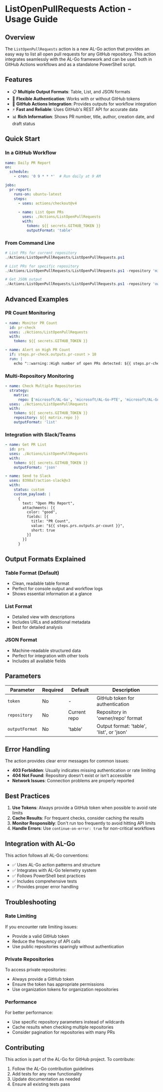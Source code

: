 # ListOpenPullRequests Action - Usage Guide

## Overview

The `ListOpenPullRequests` action is a new AL-Go action that provides an easy way to list all open pull requests for any GitHub repository. This action integrates seamlessly with the AL-Go framework and can be used both in GitHub Actions workflows and as a standalone PowerShell script.

## Features

- 📋 **Multiple Output Formats**: Table, List, and JSON formats
- 🔐 **Flexible Authentication**: Works with or without GitHub tokens
- 🔄 **GitHub Actions Integration**: Provides outputs for workflow integration
- ⚡ **Fast and Reliable**: Uses GitHub's REST API for accurate data
- 📊 **Rich Information**: Shows PR number, title, author, creation date, and draft status

## Quick Start

### In a GitHub Workflow

```yaml
name: Daily PR Report
on:
  schedule:
    - cron: '0 9 * * *'  # Run daily at 9 AM

jobs:
  pr-report:
    runs-on: ubuntu-latest
    steps:
      - uses: actions/checkout@v4
      
      - name: List Open PRs
        uses: ./Actions/ListOpenPullRequests
        with:
          token: ${{ secrets.GITHUB_TOKEN }}
          outputFormat: 'table'
```

### From Command Line

```powershell
# List PRs for current repository
./Actions/ListOpenPullRequests/ListOpenPullRequests.ps1

# List PRs for specific repository
./Actions/ListOpenPullRequests/ListOpenPullRequests.ps1 -repository 'microsoft/AL-Go'

# Get JSON output
./Actions/ListOpenPullRequests/ListOpenPullRequests.ps1 -repository 'owner/repo' -outputFormat 'json'
```

## Advanced Examples

### PR Count Monitoring

```yaml
- name: Monitor PR Count
  id: pr-check
  uses: ./Actions/ListOpenPullRequests
  with:
    token: ${{ secrets.GITHUB_TOKEN }}

- name: Alert on High PR Count
  if: steps.pr-check.outputs.pr-count > 10
  run: |
    echo "::warning::High number of open PRs detected: ${{ steps.pr-check.outputs.pr-count }}"
```

### Multi-Repository Monitoring

```yaml
- name: Check Multiple Repositories
  strategy:
    matrix:
      repo: ['microsoft/AL-Go', 'microsoft/AL-Go-PTE', 'microsoft/AL-Go-AppSource']
  uses: ./Actions/ListOpenPullRequests
  with:
    token: ${{ secrets.GITHUB_TOKEN }}
    repository: ${{ matrix.repo }}
    outputFormat: 'list'
```

### Integration with Slack/Teams

```yaml
- name: Get PR List
  id: prs
  uses: ./Actions/ListOpenPullRequests
  with:
    token: ${{ secrets.GITHUB_TOKEN }}
    outputFormat: 'json'

- name: Send to Slack
  uses: 8398a7/action-slack@v3
  with:
    status: custom
    custom_payload: |
      {
        text: "Open PRs Report",
        attachments: [{
          color: "good",
          fields: [{
            title: "PR Count",
            value: "${{ steps.prs.outputs.pr-count }}",
            short: true
          }]
        }]
      }
```

## Output Formats Explained

### Table Format (Default)
- Clean, readable table format
- Perfect for console output and workflow logs
- Shows essential information at a glance

### List Format
- Detailed view with descriptions
- Includes URLs and additional metadata
- Best for detailed analysis

### JSON Format
- Machine-readable structured data
- Perfect for integration with other tools
- Includes all available fields

## Parameters

| Parameter | Required | Default | Description |
|-----------|----------|---------|-------------|
| `token` | No | - | GitHub token for authentication |
| `repository` | No | Current repo | Repository in 'owner/repo' format |
| `outputFormat` | No | 'table' | Output format: 'table', 'list', or 'json' |

## Error Handling

The action provides clear error messages for common issues:

- **403 Forbidden**: Usually indicates missing authentication or rate limiting
- **404 Not Found**: Repository doesn't exist or isn't accessible
- **Network Issues**: Connection problems are properly reported

## Best Practices

1. **Use Tokens**: Always provide a GitHub token when possible to avoid rate limits
2. **Cache Results**: For frequent checks, consider caching the results
3. **Monitor Responsibly**: Don't run too frequently to avoid hitting API limits
4. **Handle Errors**: Use `continue-on-error: true` for non-critical workflows

## Integration with AL-Go

This action follows all AL-Go conventions:

- ✅ Uses AL-Go action patterns and structure
- ✅ Integrates with AL-Go telemetry system
- ✅ Follows PowerShell best practices
- ✅ Includes comprehensive tests
- ✅ Provides proper error handling

## Troubleshooting

### Rate Limiting
If you encounter rate limiting issues:
- Provide a valid GitHub token
- Reduce the frequency of API calls
- Use public repositories sparingly without authentication

### Private Repositories
To access private repositories:
- Always provide a GitHub token
- Ensure the token has appropriate permissions
- Use organization tokens for organization repositories

### Performance
For better performance:
- Use specific repository parameters instead of wildcards
- Cache results when checking multiple repositories
- Consider pagination for repositories with many PRs

## Contributing

This action is part of the AL-Go for GitHub project. To contribute:
1. Follow the AL-Go contribution guidelines
2. Add tests for any new functionality
3. Update documentation as needed
4. Ensure all existing tests pass